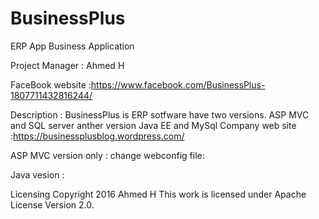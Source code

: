 # BusinessPlus
ERP App
Business Application

Project Manager : Ahmed H

FaceBook website :https://www.facebook.com/BusinessPlus-1807711432816244/

Description : BusinessPlus is ERP sotfware have two versions. ASP MVC and SQL server anther version Java EE and MySql
Company web site :https://businessplusblog.wordpress.com/

 

ASP MVC version only :
change webconfig file:
<add name="ERPBusinessPlus" connectionString="data source=DELL-PC\SQLEXPRESS;initial catalog=ERPBusinessPlus;integrated security=True;" />

Java vesion :

Licensing
Copyright 2016 Ahmed H
This work is licensed under Apache License Version 2.0.
